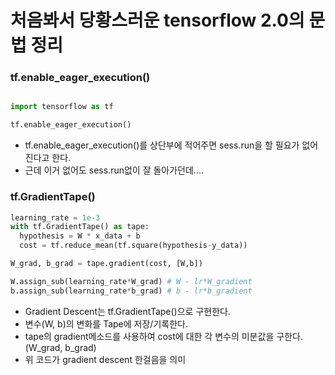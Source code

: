 # 처음봐서 당황스러운 tensorflow 2.0의 문법 정리

### tf.enable_eager_execution()
```python

import tensorflow as tf

tf.enable_eager_execution()

```
- tf.enable_eager_execution()를 상단부에 적어주면 sess.run을 할 필요가 없어진다고 한다.
- 근데 이거 없어도 sess.run없이 잘 돌아가던데....

### tf.GradientTape()
```python
learning_rate = 1e-3
with tf.GradientTape() as tape:
  hypothesis = W * x_data + b
  cost = tf.reduce_mean(tf.square(hypothesis-y_data))

W_grad, b_grad = tape.gradient(cost, [W,b])

W.assign_sub(learning_rate*W_grad) # W - lr*W_gradient
b.assign_sub(learning_rate*b_grad) # b - lr*b_gradient

```
- Gradient Descent는 tf.GradientTape()으로 구현한다.
- 변수(W, b)의 변화를 Tape에 저장/기록한다.
- tape의 gradient메소드를 사용하여 cost에 대한 각 변수의 미분값을 구한다. (W_grad, b_grad)
- 위 코드가 gradient descent 한걸음을 의미
